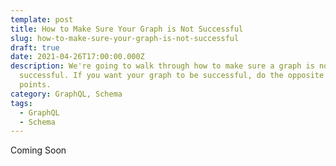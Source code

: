 ```yaml
---
template: post
title: How to Make Sure Your Graph is Not Successful
slug: how-to-make-sure-your-graph-is-not-successful
draft: true
date: 2021-04-26T17:00:00.000Z
description: We're going to walk through how to make sure a graph is not
  successful. If you want your graph to be successful, do the opposite of these
  points.
category: GraphQL, Schema
tags:
  - GraphQL
  - Schema
---
```

Coming Soon